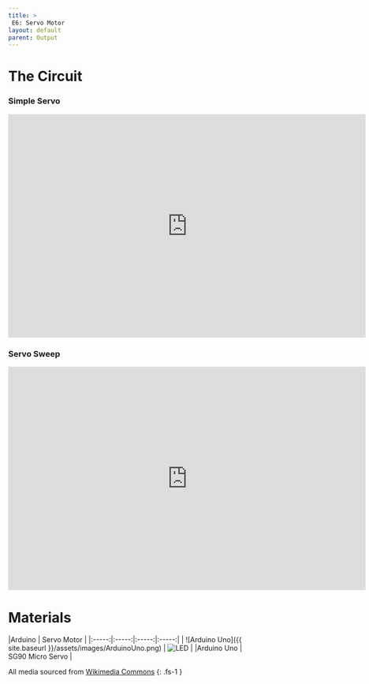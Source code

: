 ```yaml
---
title: >
 E6: Servo Motor
layout: default
parent: Output
---
```


# The Circuit

### Simple Servo

<iframe width="725" height="453" src="https://www.tinkercad.com/embed/3zJq5sNQSCw?editbtn=1" frameborder="0" marginwidth="0" marginheight="0" scrolling="no"></iframe>

### Servo Sweep

<iframe width="725" height="453" src="https://www.tinkercad.com/embed/lLdkIdos9dF?editbtn=1" frameborder="0" marginwidth="0" marginheight="0" scrolling="no"></iframe>

# Materials

|Arduino | Servo Motor |
|:-----:|:-----:|:-----:|:-----:|
| ![Arduino Uno]({{ site.baseurl }}/assets/images/ArduinoUno.png) | ![LED](https://upload.wikimedia.org/wikipedia/commons/thumb/e/e8/Servo_Motor.jpg/290px-Servo_Motor.jpg) |
|Arduino Uno | SG90 Micro Servo | 

All media sourced from [Wikimedia Commons](https://commons.wikimedia.org/wiki/Main_Page)
{: .fs-1 }
